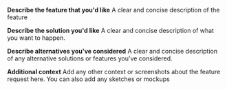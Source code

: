 **Describe the feature that you'd like**
A clear and concise description of the feature

**Describe the solution you'd like**
A clear and concise description of what you want to happen.

**Describe alternatives you've considered**
A clear and concise description of any alternative solutions or features you've considered.

**Additional context**
Add any other context or screenshots about the feature request here. You can also add any sketches or mockups
